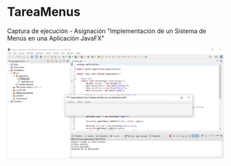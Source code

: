 # TareaMenus

Captura de ejecución - Asignación "Implementación de un Sistema de Menús en una Aplicación JavaFX"

![Resultado de la ejecución](CapturaEjecucionMenu.PNG)
